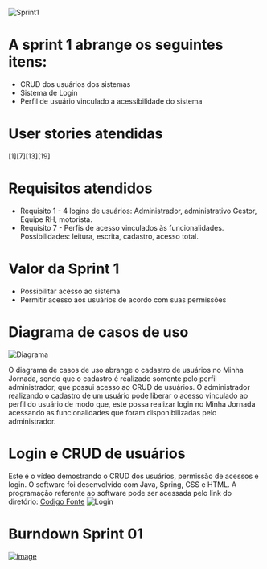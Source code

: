 ![Sprint1](https://github.com/PITime01/Minha-Jornada/blob/master/SPRINT%201/STORY%20CARDS_sprint1.gif)

# A sprint 1 abrange os seguintes itens:
* CRUD dos usuários dos sistemas
* Sistema de Login
* Perfil de usuário vinculado a acessibilidade do sistema

# User stories atendidas
[1][7][13][19]

# Requisitos atendidos
* Requisito 1 - 4 logins de usuários: Administrador, administrativo Gestor, Equipe RH, motorista.
* Requisito 7 - Perfis de acesso vinculados às funcionalidades. Possibilidades: leitura, escrita, cadastro, acesso total.

# Valor da Sprint 1
* Possibilitar acesso ao sistema
* Permitir acesso aos usuários de acordo com suas permissões

# Diagrama de casos de uso

![Diagrama](https://github.com/PITime01/Minha-Jornada/blob/master/SPRINT%201/Diagrama%20Sprint%201.JPG)

O diagrama de casos de uso abrange o cadastro de usuários no Minha Jornada, sendo que o cadastro é realizado somente pelo perfil administrador, que possui acesso ao CRUD de usuários.
O administrador realizando o cadastro de um usuário pode liberar o acesso vinculado ao perfil do usuário de modo que, este possa realizar login no Minha Jornada acessando as funcionalidades que foram disponibilizadas pelo administrador.

# Login e CRUD de usuários
Este é o vídeo demostrando o CRUD dos usuários, permissão de acessos e login.
O software foi desenvolvido com Java, Spring, CSS e HTML.
A programação referente ao software pode ser acessada pelo link do diretório: [Codigo Fonte](https://github.com/PITime01/Minha-Jornada/tree/master/SPRINT%201/codigo-fonte)
![Login](https://j.gifs.com/4Q7n81.gif)

# Burndown Sprint 01

[![image](https://user-images.githubusercontent.com/71779649/96369669-c0c2e580-1131-11eb-994b-434582c4b49e.png)](https://github.com/PITime01/Minha-Jornada/blob/Sprint-1/Burndown%20Sprint1%20(1).xlsm)
